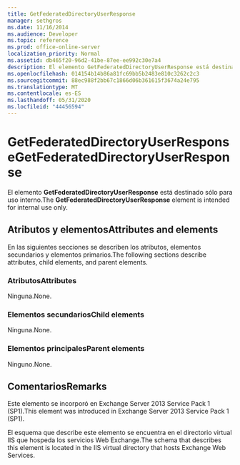 ```yaml
---
title: GetFederatedDirectoryUserResponse
manager: sethgros
ms.date: 11/16/2014
ms.audience: Developer
ms.topic: reference
ms.prod: office-online-server
localization_priority: Normal
ms.assetid: db465f20-96d2-41be-87ee-ee992c30e7a4
description: El elemento GetFederatedDirectoryUserResponse está destinado sólo para uso interno.
ms.openlocfilehash: 014154b14b86a81fc69bb5b2483e810c3262c2c3
ms.sourcegitcommit: 88ec988f2bb67c1866d06b361615f3674a24e795
ms.translationtype: MT
ms.contentlocale: es-ES
ms.lasthandoff: 05/31/2020
ms.locfileid: "44456594"
---
```

# <a name="getfederateddirectoryuserresponse"></a><span data-ttu-id="c2f26-103">GetFederatedDirectoryUserResponse</span><span class="sxs-lookup"><span data-stu-id="c2f26-103">GetFederatedDirectoryUserResponse</span></span>

<span data-ttu-id="c2f26-104">El elemento **GetFederatedDirectoryUserResponse** está destinado sólo para uso interno.</span><span class="sxs-lookup"><span data-stu-id="c2f26-104">The **GetFederatedDirectoryUserResponse** element is intended for internal use only.</span></span> 

## <a name="attributes-and-elements"></a><span data-ttu-id="c2f26-105">Atributos y elementos</span><span class="sxs-lookup"><span data-stu-id="c2f26-105">Attributes and elements</span></span>

<span data-ttu-id="c2f26-106">En las siguientes secciones se describen los atributos, elementos secundarios y elementos primarios.</span><span class="sxs-lookup"><span data-stu-id="c2f26-106">The following sections describe attributes, child elements, and parent elements.</span></span>
  
### <a name="attributes"></a><span data-ttu-id="c2f26-107">Atributos</span><span class="sxs-lookup"><span data-stu-id="c2f26-107">Attributes</span></span>

<span data-ttu-id="c2f26-108">Ninguna.</span><span class="sxs-lookup"><span data-stu-id="c2f26-108">None.</span></span>
  
### <a name="child-elements"></a><span data-ttu-id="c2f26-109">Elementos secundarios</span><span class="sxs-lookup"><span data-stu-id="c2f26-109">Child elements</span></span>

<span data-ttu-id="c2f26-110">Ninguna.</span><span class="sxs-lookup"><span data-stu-id="c2f26-110">None.</span></span>
  
### <a name="parent-elements"></a><span data-ttu-id="c2f26-111">Elementos principales</span><span class="sxs-lookup"><span data-stu-id="c2f26-111">Parent elements</span></span>

<span data-ttu-id="c2f26-112">Ninguno.</span><span class="sxs-lookup"><span data-stu-id="c2f26-112">None.</span></span>
  
## <a name="remarks"></a><span data-ttu-id="c2f26-113">Comentarios</span><span class="sxs-lookup"><span data-stu-id="c2f26-113">Remarks</span></span>

<span data-ttu-id="c2f26-114">Este elemento se incorporó en Exchange Server 2013 Service Pack 1 (SP1).</span><span class="sxs-lookup"><span data-stu-id="c2f26-114">This element was introduced in Exchange Server 2013 Service Pack 1 (SP1).</span></span>
  
<span data-ttu-id="c2f26-115">El esquema que describe este elemento se encuentra en el directorio virtual IIS que hospeda los servicios Web Exchange.</span><span class="sxs-lookup"><span data-stu-id="c2f26-115">The schema that describes this element is located in the IIS virtual directory that hosts Exchange Web Services.</span></span>
  

